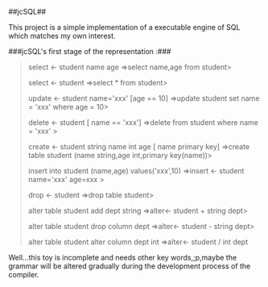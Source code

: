 ##jcSQL##

This project is a simple implementation of a executable engine of SQL which matches my own interest.

###jcSQL's first stage of the representation :###

> select <- student name age 
> =>select name,age from student> 
>
> select <- student
> =>select * from student> 
>
> update <- student name='xxx' [age == 10] 
> =>update student set name = 'xxx' where age = 10> 
>
> delete <- student [ name == 'xxx']
> =>delete from student where name = 'xxx' > 
>
> create <- student string name int age [ name primary key]
> =>create table student (name string,age int,primary key(name))> 
>
> insert into student (name,age) values('xxx',10)
> =>insert <- student name='xxx' age=xxx > 
>
> drop <- student
> =>drop table student> 
>
> alter table student add dept string
> =>alter<- student + string dept> 
>
> alter table student drop column dept
> =>alter<- student - string dept> 
>
> alter table student alter column dept int
> =>alter<- student / int dept

Well...this toy is incomplete and needs other key words,;p,maybe the grammar will be altered gradually during the development process of the compiler.  